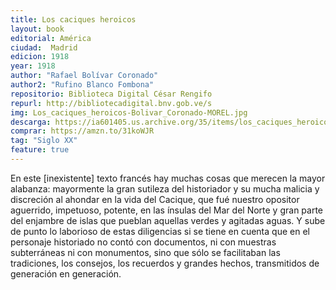 ```yaml
---
title: Los caciques heroicos
layout: book
editorial: América
ciudad:  Madrid
edicion: 1918
year: 1918
author: "Rafael Bolívar Coronado"
author2: "Rufino Blanco Fombona"
repositorio: Biblioteca Digital César Rengifo
repurl: http://bibliotecadigital.bnv.gob.ve/s
img: Los_caciques_heroicos-Bolivar_Coronado-MOREL.jpg
descarga: https://ia601405.us.archive.org/35/items/los_caciques_heroicos/los_caciques_heroicos.pdf
comprar: https://amzn.to/31koWJR
tag: "Siglo XX"
feature: true
---
```

 

En este [inexistente] texto francés hay muchas cosas que merecen la mayor alabanza: mayor­mente la gran sutileza del historiador y su mucha malicia y discreción al ahondar en la vida del Cacique, que fué nuestro opo­sitor aguerrido, impetuoso, potente, en las ínsulas del Mar del Norte y gran par­te del enjambre de islas que pueblan aquellas verdes y agitadas aguas.
Y sube de punto lo laborioso de estas diligencias si se tiene en cuenta que en el personaje historiado no contó con docu­mentos, ni con muestras subterráneas ni con monumentos, sino que sólo se facili­taban las tradiciones, los consejos, los re­cuerdos y grandes hechos, transmitidos de generación en generación.